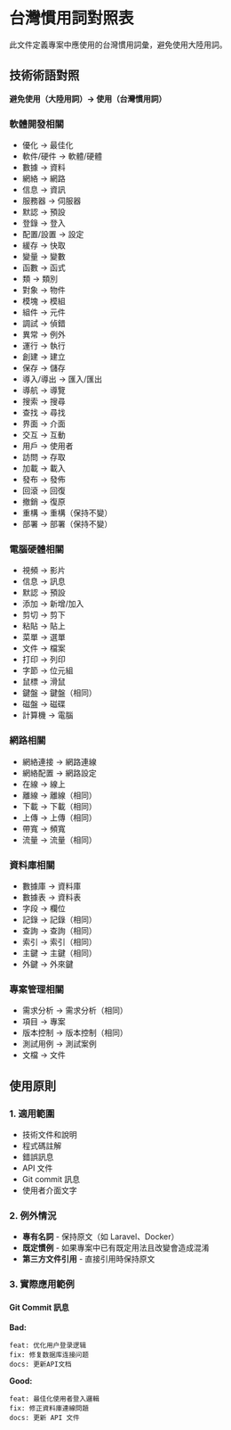 # 台灣慣用詞對照表

此文件定義專案中應使用的台灣慣用詞彙，避免使用大陸用詞。

## 技術術語對照

**避免使用（大陸用詞）→ 使用（台灣慣用詞）**

### 軟體開發相關
- 優化 → 最佳化
- 軟件/硬件 → 軟體/硬體
- 數據 → 資料
- 網絡 → 網路
- 信息 → 資訊
- 服務器 → 伺服器
- 默認 → 預設
- 登錄 → 登入
- 配置/設置 → 設定
- 緩存 → 快取
- 變量 → 變數
- 函數 → 函式
- 類 → 類別
- 對象 → 物件
- 模塊 → 模組
- 組件 → 元件
- 調試 → 偵錯
- 異常 → 例外
- 運行 → 執行
- 創建 → 建立
- 保存 → 儲存
- 導入/導出 → 匯入/匯出
- 導航 → 導覽
- 搜索 → 搜尋
- 查找 → 尋找
- 界面 → 介面
- 交互 → 互動
- 用戶 → 使用者
- 訪問 → 存取
- 加載 → 載入
- 發布 → 發佈
- 回滾 → 回復
- 撤銷 → 復原
- 重構 → 重構（保持不變）
- 部署 → 部署（保持不變）

### 電腦硬體相關
- 視頻 → 影片
- 信息 → 訊息
- 默認 → 預設
- 添加 → 新增/加入
- 剪切 → 剪下
- 粘貼 → 貼上
- 菜單 → 選單
- 文件 → 檔案
- 打印 → 列印
- 字節 → 位元組
- 鼠標 → 滑鼠
- 鍵盤 → 鍵盤（相同）
- 磁盤 → 磁碟
- 計算機 → 電腦

### 網路相關
- 網絡連接 → 網路連線
- 網絡配置 → 網路設定
- 在線 → 線上
- 離線 → 離線（相同）
- 下載 → 下載（相同）
- 上傳 → 上傳（相同）
- 帶寬 → 頻寬
- 流量 → 流量（相同）

### 資料庫相關
- 數據庫 → 資料庫
- 數據表 → 資料表
- 字段 → 欄位
- 記錄 → 記錄（相同）
- 查詢 → 查詢（相同）
- 索引 → 索引（相同）
- 主鍵 → 主鍵（相同）
- 外鍵 → 外來鍵

### 專案管理相關
- 需求分析 → 需求分析（相同）
- 項目 → 專案
- 版本控制 → 版本控制（相同）
- 測試用例 → 測試案例
- 文檔 → 文件

## 使用原則
### 1. 適用範圍
- 技術文件和說明
- 程式碼註解
- 錯誤訊息
- API 文件
- Git commit 訊息
- 使用者介面文字

### 2. 例外情況
- **專有名詞** - 保持原文（如 Laravel、Docker）
- **既定慣例** - 如果專案中已有既定用法且改變會造成混淆
- **第三方文件引用** - 直接引用時保持原文

### 3. 實際應用範例

#### Git Commit 訊息
**Bad:**
```
feat: 优化用户登录逻辑
fix: 修复数据库连接问题
docs: 更新API文档
```

**Good:**
```
feat: 最佳化使用者登入邏輯
fix: 修正資料庫連線問題
docs: 更新 API 文件
```
